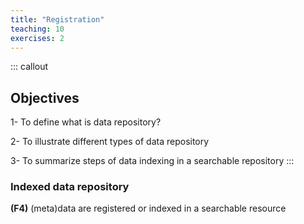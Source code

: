 ```yaml
---
title: "Registration"
teaching: 10
exercises: 2
---
```


::: callout
## Objectives
1- To define what is data repository?

2- To illustrate different types of data repository

3- To summarize steps of data indexing in a searchable repository
:::

### Indexed data repository 


**(F4)** (meta)data are registered or indexed in a searchable resource

